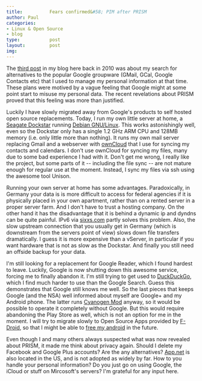 ```yaml
--- 
title:          Fears confirmed&#58; PIM after PRISM 
author: Paul
categories:     
- Linux & Open Source
- blog
type:           post
layout:         post
img:
---
```


The [third post](/2010/alternativen-zu-google) 
in my blog here back in 2010 was about my search for alternatives to the popular
Google groupware (GMail, GCal, Google Contacts etc) that I used to manage my
personal information at that time. These plans were
motived by a vague feeling that Google might at some point start to misuse my
personal data. The recent revelations about PRISM proved that this feeling was more
than justified.

Luckily I have slowly migrated away from Google's products to self hosted open source
replacements. Today, I run my own little server at home, a
[Seagate Dockstar](http://archlinuxarm.org/platforms/armv5/seagate-dockstar) 
running [Debian GNU/Linux](http://www.debian.org). 
This works astonishingly well, even
so the Dockstar only has a single 1.2
GHz ARM CPU and 128MB memory (i.e. only little more than nothing). It runs my own
mail server replacing Gmail and a webserver with [ownCloud](http://owncloud.org) 
that I use for syncing
my contacts and calendars. I don't use ownCloud for syncing my files, many due
to some bad experience I had with it. Don't get me wrong, I really like the project, but
some parts of it -- including the file sync -- are not mature
enough for regular use at the moment. Instead, I sync my files via ssh using the awesome tool
Unison.  

Running your own server at home has some advantages. Paradoxically, in Germany your data is
is more difficult to access for federal agencies if it is physically placed in
your own apartment, rather than on a rented server in a proper server farm. And I
don't have to trust a hosting company. On the other hand it has the disadvantage that it is behind
a dynamic ip and dyndns can be quite painful. IPv6 via 
[sixxs.com](https://www.sixxs.net) partly solves
this problem. Also, the slow upstream connection
that you usually get in Germany (which is downstream from the servers point of view)
slows down file transfers dramatically. I guess it is more expensive than a
vServer, in particular if you want hardware that is not as slow as the Dockstar.
And finally you still need an offside backup for your data.

I'm still looking for a replacement for Google Reader, which I found hardest to
leave. Luckily, Google is now shutting down this awesome service, forcing me to
finally abandon it. I'm still trying to get used to
[DuckDuckGo](https://duckduckgo.com), which I find
much harder to use than the Google Search. Guess this demonstrates that Google
still knows me well. So the last pieces that keeps Google (and the NSA) well
informed about myself are Google+ and my Android phone. The latter runs
[Cyanogen Mod](http://www.cyanogenmod.com) anyway, so it
would be possible to operate it completely without Google. But this would require abandoning
the Play Store as well, which is not an option for me in the moment. I will
try to migrate slowly to Open Source Apps provided by
[F-Droid](http://f-droid.org), so that I might
be able to [free my android](https://fsfe.org/campaigns/android) in the future.

Even though I and many others always suspected what was now revealed about
PRISM, it made me think about privacy again. Should I delete my Facebook and
Google Plus accounts? Are the any alternatives? [App.net](https://app.net) is also
located in the US, and is not adopted as widely by far. How to you handle your
personal information? Do you just go on using Google, the iCloud or stuff on
Mircosoft's servers? I'm grateful for any input here.

